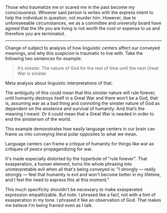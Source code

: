 Those who traumatize me or scared me in the past become my consciousness. Whoever said person is writes with the express intent to help the individual in question, not murder him. However, due to unforeseeable circumstances, we as a committee and university board have agreed that the life you are living is not worth the cost or expense to us and therefore you are terminated. 

---

Change of subject to analysis of how linguistic centers affect our conveyed meanings, and why this suspicion is traumatic to live with. Take the following two sentences for example:

> It’s sinister. The nature of God for the rest of time until the next Great War is sinister.

Meta analysis about linguistic interpretations of that:

The ambiguity of this could mean that this sinister nature will rule forever, until humanity destroys itself in a Great War and there won’t be a God, that is, assuming war as a bad thing and connoting the sinister nature of God as dependent on the existence and survival of humanity. And that’s the meaning I meant. Or it could mean that a Great War is needed in order to end the sinisterism of the world. 

This example demonstrates how easily language centers in our brain can frame us into conveying literal polar opposites to what we mean. 

Language centers can frame a critique of humanity for things like war as critiques of *peace* propagandizing for war.

It's made especially distorted by the hyperbole of "rule forever". That exasperation, a human element, turns the whole phrasing into uninterpretable evil when all that's being conveyed is: "I strongly — really strongly — feel that humanity is evil and won't become better in my lifetime, and I feel the need to express this at this moment."

This much specificity shouldn't be necessary to make exasperated expression empathizable. But note: I phrased like a fact, not with a hint of exasperation in my tone. I phrased it like an observation of God. That makes me believe I'm being framed even as I talk.
